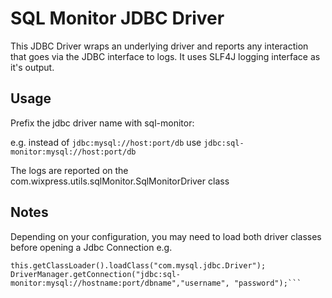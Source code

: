 # SQL Monitor JDBC Driver

This JDBC Driver wraps an underlying driver and reports any interaction that goes via the JDBC interface to logs.
It uses SLF4J logging interface as it's output.

## Usage

Prefix the jdbc driver name with sql-monitor:

e.g.
instead of
```jdbc:mysql://host:port/db```
use
```jdbc:sql-monitor:mysql://host:port/db```

The logs are reported on the com.wixpress.utils.sqlMonitor.SqlMonitorDriver class

## Notes

Depending on your configuration, you may need to load both driver classes before opening a Jdbc Connection
 e.g.
```this.getClassLoader().loadClass("com.wixpress.utils.sqlMonitor.SqlMonitorDriver");
this.getClassLoader().loadClass("com.mysql.jdbc.Driver");
DriverManager.getConnection("jdbc:sql-monitor:mysql://hostname:port/dbname","username", "password");```
